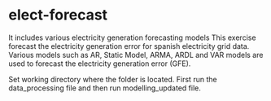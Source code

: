 # elect-forecast
It includes various electricity generation forecasting models
This exercise forecast the electricity generation error for spanish electricity grid data. Various models such as AR, Static Model, ARMA, ARDL and VAR models are used to forecast the electricity generation error (GFE).

Set working directory where the folder is located.
First run the data_processing file and then run modelling_updated file.
